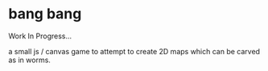 # bang bang

Work In Progress...

a small js / canvas game to attempt to create 2D maps which can be carved as in worms.
